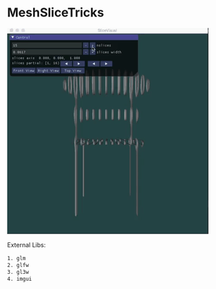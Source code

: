 # MeshSliceTricks

![](https://raw.githubusercontent.com/xiconxi/MeshSliceTricks/master/sliceVisual.gif)

External Libs: 

```
1. glm
2. glfw 
3. gl3w
4. imgui
```

